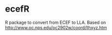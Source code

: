 # ecefR
R package to convert from ECEF to LLA. Based on http://www.oc.nps.edu/oc2902w/coord/llhxyz.htm
